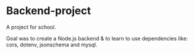 # Backend-project
A project for school.

Goal was to create a Node.js backend & to learn to use dependencies like:
cors, dotenv, jsonschema and mysql.
